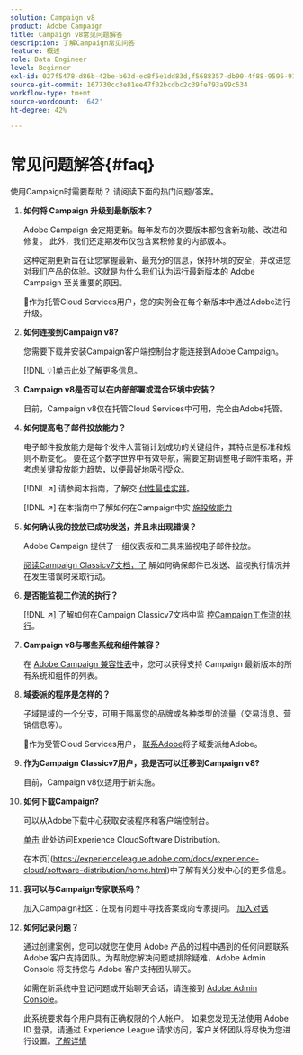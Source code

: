 ```yaml
---
solution: Campaign v8
product: Adobe Campaign
title: Campaign v8常见问题解答
description: 了解Campaign常见问答
feature: 概述
role: Data Engineer
level: Beginner
exl-id: 027f5478-d86b-42be-b63d-ec8f5e1dd83d,f5688357-db90-4f88-9596-91e9d0a20d75
source-git-commit: 167730cc3e81ee47f02bcdbc2c39fe793a99c534
workflow-type: tm+mt
source-wordcount: '642'
ht-degree: 42%

---
```


# 常见问题解答{#faq}

使用Campaign时需要帮助？ 请阅读下面的热门问题/答案。

1. **如何将 Campaign 升级到最新版本？**

   Adobe Campaign 会定期更新。每年发布的次要版本都包含新功能、改进和修复。 此外，我们还定期发布仅包含累积修复的内部版本。

   这种定期更新旨在让您掌握最新、最充分的信息，保持环境的安全，并改进您对我们产品的体验。这就是为什么我们认为运行最新版本的 Adobe Campaign 至关重要的原因。

   :speech_balloon:作为托管Cloud Services用户，您的实例会在每个新版本中通过Adobe进行升级。

1. **如何连接到Campaign v8?**

   您需要下载并安装Campaign客户端控制台才能连接到Adobe Campaign。

   [!DNL :bulb:][单击此处了解更多信息](connect.md)。

1. **Campaign v8是否可以在内部部署或混合环境中安装？**

   目前，Campaign v8仅在托管Cloud Services中可用，完全由Adobe托管。

1. **如何提高电子邮件投放能力？**

   电子邮件投放能力是每个发件人营销计划成功的关键组件，其特点是标准和规则不断变化。 要在这个数字世界中有效导航，需要定期调整电子邮件策略，并考虑关键投放能力趋势，以便最好地吸引受众。

   [!DNL :arrow_upper_right:] 请参阅本指南，了解交 [付性最佳实践](https://experienceleague.adobe.com/docs/deliverability-learn/deliverability-best-practice-guide/introduction.html?lang=zh-Hans)。

   [!DNL :arrow_upper_right:] 在本指南中了解如何在Campaign中实 [施投放能力](https://experienceleague.adobe.com/docs/deliverability-learn/deliverability-best-practice-guide/additional-resources/general-resources.html)

1. **如何确认我的投放已成功发送，并且未出现错误？**

   Adobe Campaign 提供了一组仪表板和工具来监视电子邮件投放。

   [阅读Campaign Classicv7文档，了](https://experienceleague.adobe.com/docs/campaign-classic/using/sending-messages/monitoring-deliveries/about-delivery-monitoring.html) 解如何确保邮件已发送、监视执行情况并在发生错误时采取行动。

1. **是否能监视工作流的执行？**

   [!DNL :arrow_upper_right:] 了解如何在Campaign Classicv7文档中监 [控Campaign工作流的执行](https://experienceleague.adobe.com/docs/campaign-classic/using/automating-with-workflows/executing-a-workflow/starting-a-workflow.html)。

1. **Campaign v8与哪些系统和组件兼容？**

   在 [Adobe Campaign 兼容性表](compatibility-matrix.md)中，您可以获得支持 Campaign 最新版本的所有系统和组件的列表。

1. **域委派的程序是怎样的？**

   子域是域的一个分支，可用于隔离您的品牌或各种类型的流量（交易消息、营销信息等）。

   :speech_balloon:作为受管Cloud Services用户， [联系Adobe](../start/campaign-faq.md#support)将子域委派给Adobe。

1. **作为Campaign Classicv7用户，我是否可以迁移到Campaign v8?**

   目前，Campaign v8仅适用于新实施。

1. **如何下载Campaign?**

   可以从Adobe下载中心获取安装程序和客户端控制台。

   [单击](https://experience.adobe.com/#/downloads/content/software-distributicampaign.html) 此处访问Experience CloudSoftware Distribution。

   在本页](https://experienceleague.adobe.com/docs/experience-cloud/software-distribution/home.html)中了解有关分发中心[的更多信息。

1. **我可以与Campaign专家联系吗？**

   加入Campaign社区：在现有问题中寻找答案或向专家提问。 [加入对话](https://experienceleaguecommunities.adobe.com/?profile.language=en)


1. **如何记录问题？**

   通过创建案例，您可以就您在使用 Adobe 产品的过程中遇到的任何问题联系 Adobe 客户支持团队。为帮助您解决问题或排除疑难，Adobe Admin Console 将支持您与 Adobe 客户支持团队聊天。

   如需在新系统中登记问题或开始聊天会话，请连接到 [Adobe Admin Console](https://adminConsole.adobe.com/overview)。

   此系统要求每个用户具有正确权限的个人帐户。 如果您发现无法使用 Adobe ID 登录，请通过 Experience League 请求访问，客户关怀团队将尽快为您进行设置。[了解详情](https://helpx.adobe.com/cn/enterprise/admin-guide.html/enterprise/using/support-for-experience-cloud.ug.html)

